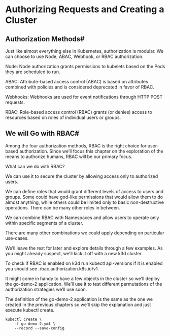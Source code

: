 # Authorizing Requests and Creating a Cluster

## Authorization Methods#
Just like almost everything else in Kubernetes, authorization is modular. We can choose to use Node, ABAC, Webhook, or RBAC authorization.

Node: Node authorization grants permissions to kubelets based on the Pods they are scheduled to run.

ABAC: Attribute-based access control (ABAC) is based on attributes combined with policies and is considered deprecated in favor of RBAC.

Webhooks: Webhooks are used for event notifications through HTTP POST requests.

RBAC: Role-based access control (RBAC) grants (or denies) access to resources based on roles of individual users or groups.

## We will Go with RBAC#
Among the four authorization methods, RBAC is the right choice for user-based authorization. Since we’ll focus this chapter on the exploration of the means to authorize humans, RBAC will be our primary focus.

What can we do with RBAC?

We can use it to secure the cluster by allowing access only to authorized users.

We can define roles that would grant different levels of access to users and groups. Some could have god-like permissions that would allow them to do almost anything, while others could be limited only to basic non-destructive operations. There can be many other roles in between.

We can combine RBAC with Namespaces and allow users to operate only within specific segments of a cluster.

There are many other combinations we could apply depending on particular use-cases.

We’ll leave the rest for later and explore details through a few examples. As you might already suspect, we’ll kick it off with a new k3d cluster.

To check if RBAC is enabled on k3d run kubectl api-versions if it is enabled you should see .rbac.authorization.k8s.io/v1.

It might come in handy to have a few objects in the cluster so we’ll deploy the go-demo-2 application. We’ll use it to test different permutations of the authorization strategies we’ll use soon.

The definition of the go-demo-2 application is the same as the one we created in the previous chapters so we’ll skip the explanation and just execute kubectl create.

```shell
kubectl create \
    -f go-demo-2.yml \
    --record --save-config
```



